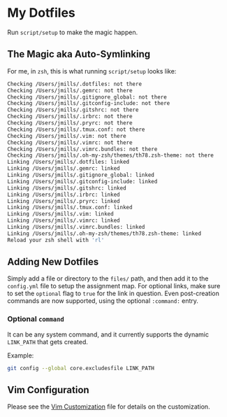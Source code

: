 # My Dotfiles

Run `script/setup` to make the magic happen.

## The Magic aka Auto-Symlinking

For me, in `zsh`, this is what running `script/setup` looks like:

```sh
Checking /Users/jmills/.dotfiles: not there
Checking /Users/jmills/.gemrc: not there
Checking /Users/jmills/.gitignore_global: not there
Checking /Users/jmills/.gitconfig-include: not there
Checking /Users/jmills/.gitshrc: not there
Checking /Users/jmills/.irbrc: not there
Checking /Users/jmills/.pryrc: not there
Checking /Users/jmills/.tmux.conf: not there
Checking /Users/jmills/.vim: not there
Checking /Users/jmills/.vimrc: not there
Checking /Users/jmills/.vimrc.bundles: not there
Checking /Users/jmills/.oh-my-zsh/themes/th78.zsh-theme: not there
Linking /Users/jmills/.dotfiles: linked
Linking /Users/jmills/.gemrc: linked
Linking /Users/jmills/.gitignore_global: linked
Linking /Users/jmills/.gitconfig-include: linked
Linking /Users/jmills/.gitshrc: linked
Linking /Users/jmills/.irbrc: linked
Linking /Users/jmills/.pryrc: linked
Linking /Users/jmills/.tmux.conf: linked
Linking /Users/jmills/.vim: linked
Linking /Users/jmills/.vimrc: linked
Linking /Users/jmills/.vimrc.bundles: linked
Linking /Users/jmills/.oh-my-zsh/themes/th78.zsh-theme: linked
Reload your zsh shell with 'rl'
```

## Adding New Dotfiles

Simply add a file or directory to the `files/` path, and then add it to the
`config.yml` file to setup the assignment map. For optional links, make sure
to set the `optional` flag to `true` for the link in question. Even post-creation
commands are now supported, using the optional `:command:` entry.

### Optional `command`

It can be any system command, and it currently supports the dynamic `LINK_PATH` that
gets created.

Example:

```sh
git config --global core.excludesfile LINK_PATH
```

## Vim Configuration

Please see the [Vim Customization](vim.md) file for details on the customization.
